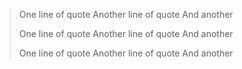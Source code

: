 > One line of quote
> Another line of quote
> And another
>
> One line of quote
> Another line of quote
> And another
>
> One line of quote
> Another line of quote
> And another
